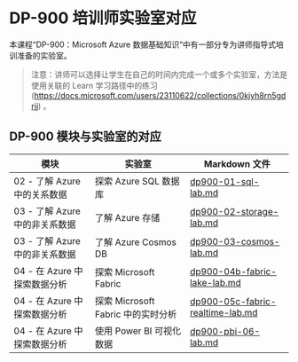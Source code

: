 # DP-900 培训师实验室对应

本课程“DP-900：Microsoft Azure 数据基础知识”中有一部分专为讲师指导式培训准备的实验室。 

> 注意：讲师可以选择让学生在自己的时间内完成一个或多个实验室，方法是使用关联的 Learn 学习路径中的练习 (https://docs.microsoft.com/users/23110622/collections/0kjyh8rn5gdrjj) 。 

## DP-900 模块与实验室的对应

| 模块 | 实验室 | Markdown 文件 |
| --- | --- | --- |
| 02 - 了解 Azure 中的关系数据 | 探索 Azure SQL 数据库 | [dp900-01-sql-lab.md](https://github.com/MicrosoftLearning/DP-900T00A-Azure-Data-Fundamentals/blob/master/Instructions/Labs/dp900-01-sql-lab.md) |
| 03 - 了解 Azure 中的非关系数据 | 了解 Azure 存储 | [dp900-02-storage-lab.md](https://github.com/MicrosoftLearning/DP-900T00A-Azure-Data-Fundamentals/blob/master/Instructions/Labs/dp900-02-storage-lab.md) |
| 03 - 了解 Azure 中的非关系数据| 了解 Azure Cosmos DB  | [dp900-03-cosmos-lab.md](https://github.com/MicrosoftLearning/DP-900T00A-Azure-Data-Fundamentals/blob/master/Instructions/Labs/dp900-03-cosmos-lab.md) |
| 04 - 在 Azure 中探索数据分析 | 探索 Microsoft Fabric | [dp900-04b-fabric-lake-lab.md](https://github.com/MicrosoftLearning/DP-900T00A-Azure-Data-Fundamentals/blob/master/Instructions/Labs/dp900-04b-fabric-lake-lab.md) |
| 04 - 在 Azure 中探索数据分析 | 探索 Microsoft Fabric 中的实时分析 | [dp900-05c-fabric-realtime-lab.md](https://github.com/MicrosoftLearning/DP-900T00A-Azure-Data-Fundamentals/blob/master/Instructions/Labs/dp900-05c-fabric-realtime-lab.md) |
| 04 - 在 Azure 中探索数据分析 | 使用 Power BI 可视化数据 | [dp900-pbi-06-lab.md](https://github.com/MicrosoftLearning/DP-900T00A-Azure-Data-Fundamentals/blob/master/Instructions/Labs/dp900-pbi-06-lab.md) |
